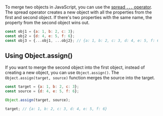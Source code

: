 To merge two objects in JavaScript, you can use the [spread `...` operator](/tutorials/fudnamentals/spread).
The spread operator creates a new object with all the properties from the first and second object.
If there's two properties with the same name, the property from the second object wins out.

```javascript
const obj1 = {a: 1, b: 2, c: 3};
const obj2 = {d: 4, e: 5, f: 6};
const obj3 = {...obj1, ...obj2}; // {a: 1, b: 2, c: 3, d: 4, e: 5, f: 6}
```

## Using Object.assign()

If you want to merge the second object into the first object, instead of creating a new object, you can use `Object.assign()`.
The `Object.assign(target, source)` function merges the source into the target.

```javascript
const target = {a: 1, b: 2, c: 3};
const source = {d: 4, e: 5, f: 6};

Object.assign(target, source);

target; // {a: 1, b: 2, c: 3, d: 4, e: 5, f: 6}
```

